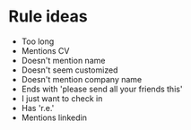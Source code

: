 # Rule ideas

* Too long
* Mentions CV
* Doesn't mention name
* Doesn't seem customized
* Doesn't mention company name
* Ends with 'please send all your friends this'
* I just want to check in
* Has 'r.e.'
* Mentions linkedin